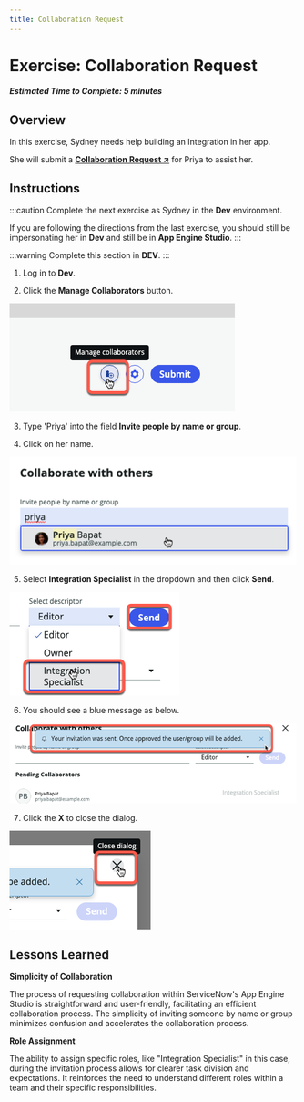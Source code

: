 ```yaml
---
title: Collaboration Request
---
```

# Exercise: Collaboration Request

##### Estimated Time to Complete: 5 minutes

## Overview

In this exercise, Sydney needs help building an Integration in her app.

She will submit a **<a href="https://docs.servicenow.com/csh?topicname=application-collaboration.html&version=latest" target="_blank">Collaboration Request ↗</a>** for Priya to assist her. 

## Instructions

:::caution
Complete the next exercise as Sydney in the **Dev** environment.
 
If you are following the directions from the last exercise, you should still be impersonating her in **Dev** and still be in **App Engine Studio**.
:::

:::warning
Complete this section in **DEV**.
:::

1. Log in to **Dev**.


2. Click the **Manage Collaborators** button. 

![relative](/img/lab-aemc/2023-07-11-19-16-07.png)

3. Type 'Priya' into the field **Invite people by name or group**. 


4. Click on her name.

![relative](/img/lab-aemc/2023-07-11-19-19-47.png)

5. Select **Integration Specialist** in the dropdown and then click **Send**.

![relative](/img/lab-aemc/2023-07-11-19-22-08.png)

6. You should see a blue message as below.

![relative](/img/lab-aemc/2023-07-11-19-22-51.png)

7. Click the **X** to close the dialog. 

![relative](/img/lab-aemc/2023-07-11-19-23-25.png)

## Lessons Learned

**Simplicity of Collaboration**

The process of requesting collaboration within ServiceNow's App Engine Studio is straightforward and user-friendly, facilitating an efficient collaboration process. The simplicity of inviting someone by name or group minimizes confusion and accelerates the collaboration process.

**Role Assignment**

The ability to assign specific roles, like "Integration Specialist" in this case, during the invitation process allows for clearer task division and expectations. It reinforces the need to understand different roles within a team and their specific responsibilities.
